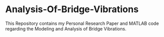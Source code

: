 # Analysis-Of-Bridge-Vibrations
This Repository contains my Personal Research Paper and MATLAB code regarding the Modeling and Analysis of Bridge Vibrations.
